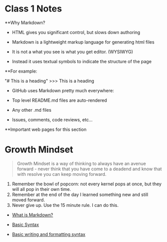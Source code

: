 # Class 1 Notes

**Why Markdown?
- HTML gives you significant control, but slows down authoring

- Markdown is a lightweight markup language for generating html files

- It is not a what you see is what you get editor. (WYSIWYG) 

- Instead it uses textual symbols to indicate the structure of the page

**For example:

"# This is a heading"     			>>>		This is a heading

- GitHub uses Markdown pretty much everywhere:

- Top level README.md files are auto-rendered

- Any other .md files

- Issues, comments, code reviews, etc…

**Important web pages for this section

# **Growth Mindset**

>Growth Mindset is a way of thinking to always have an avenue forward - never think that you have come to a deadend and know that with resolve you can keep moving forward.

1. Remember the bowl of popcorn: not every kernel pops at once, but they will all pop in their own time.
2. Remember at the end of the day I learned something new and still moved forward.
3. Never give up.  Use the 15 minute rule.  I can do this.

- [What is Markdown?](https://www.markdownguide.org/getting-started/)

- [Basic Syntax](https://www.markdownguide.org/basic-syntax/)

- [Basic writing and formatting syntax](https://docs.github.com/en/get-started/writing-on-github/getting-started-with-writing-and-formatting-on-github/basic-writing-and-formatting-syntax#lists)
